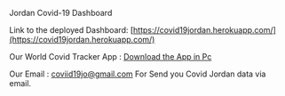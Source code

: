 Jordan Covid-19 Dashboard

Link to the deployed Dashboard: [https://covid19jordan.herokuapp.com/](https://covid19jordan.herokuapp.com/)

Our World Covid Tracker App : [Download the App in Pc](https://drive.google.com/u/0/uc?id=1Rszv1ucOLtHUpy7BypSTFXt_sInyBBRO&export=download)

Our Email : coviid19jo@gmail.com   For Send you Covid Jordan data via email. 
